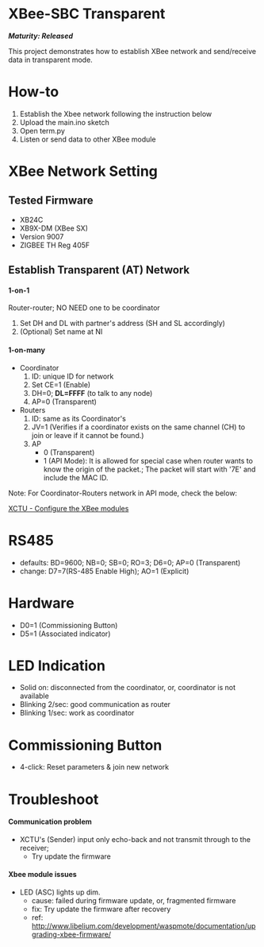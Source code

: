 XBee-SBC Transparent
=
***Maturity: Released***

This project demonstrates how to establish XBee network and send/receive data in transparent mode.

How-to
=
1. Establish the Xbee network following the instruction below
2. Upload the main.ino sketch
3. Open term.py
4. Listen or send data to other XBee module

XBee Network Setting
=
## Tested Firmware
- XB24C
- XB9X-DM (XBee SX)
- Version 9007
- ZIGBEE TH Reg 405F

## Establish Transparent (AT) Network
#### 1-on-1
Router-router; NO NEED one to be coordinator

1. Set DH and DL with partner's address (SH and SL accordingly)
2. (Optional) Set name at NI

#### 1-on-many
- Coordinator
  1. ID: unique ID for network
  2. Set CE=1 (Enable)
  3. DH=0; **DL=FFFF** (to talk to any node)
  4. AP=0 (Transparent)
- Routers
  1. ID: same as its Coordinator's
  2. JV=1 (Verifies if a coordinator exists on the same channel (CH) to join or leave if it cannot be found.)
  3. AP
      - 0 (Transparent)
      - 1 (API Mode): It is allowed for special case when router wants to know the origin of the packet.; The packet will start with '7E' and include the MAC ID.

Note: For Coordinator-Routers network in API mode, check the below:

[XCTU - Configure the XBee modules](https://www.digi.com/resources/documentation/Digidocs/90001942-13/Default.htm#tasks/t_configure_xbees_transmit_receive_data.htm%3FTocPath%3DXBee%2520API%2520mode%7CXBee%2520frame%2520exchange%7CExample%253A%25C2%25A0transmit%2520and%2520receive%2520data%7C_____1)

RS485
=
- defaults: BD=9600; NB=0; SB=0; RO=3; D6=0;  AP=0 (Transparent)
- change: D7=7(RS-485 Enable High); AO=1 (Explicit)

Hardware
=
- D0=1 (Commissioning Button)
- D5=1 (Associated indicator)

LED Indication
=
- Solid on: disconnected from the coordinator, or, coordinator is not available
- Blinking 2/sec: good communication as router
- Blinking 1/sec: work as coordinator

Commissioning Button
=
- 4-click: Reset parameters & join new network

Troubleshoot
=
#### Communication problem
- XCTU's (Sender) input only echo-back and not transmit through to the receiver;
  - Try update the firmware

#### Xbee module issues
- LED (ASC) lights up dim.
  - cause: failed during firmware update, or, fragmented firmware
  - fix: Try update the firmware after recovery
  - ref: http://www.libelium.com/development/waspmote/documentation/upgrading-xbee-firmware/
